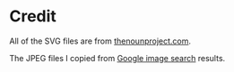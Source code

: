 Credit
======
All of the SVG files are from [thenounproject.com][1].

The JPEG files I copied from [Google image search][2] results.

[1]: https://thenounproject.com/
[2]: https://images.google.com/

